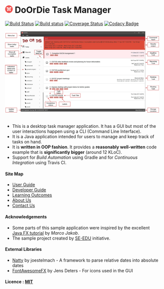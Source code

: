 # <img src="docs/images/app_icon.png" width="25" height="25"> DoOrDie Task Manager

[![Build Status](https://travis-ci.org/CS2103JAN2017-T16-B2/main.svg?branch=master)](https://travis-ci.org/CS2103JAN2017-T16-B2/main)
[![Build status](https://ci.appveyor.com/api/projects/status/qcfw2kpnoim4tkkp?svg=true)](https://ci.appveyor.com/project/BernardYip/main)
[![Coverage Status](https://coveralls.io/repos/github/CS2103JAN2017-T16-B2/main/badge.svg?branch=master)](https://coveralls.io/github/CS2103JAN2017-T16-B2/main?branch=master)
[![Codacy Badge](https://api.codacy.com/project/badge/Grade/7358c2cf354244e6b53bc50d2aaf727b)](https://www.codacy.com/app/bernardyip/main?utm_source=github.com&amp;utm_medium=referral&amp;utm_content=CS2103JAN2017-T16-B2/main/&amp;utm_campaign=Badge_Grade)<br><br>
<img src="docs/images/Ui-tutorial.png" width="600"><br><br>

* This is a desktop task manager application. It has a GUI but most of the user interactions happen using
  a CLI (Command Line Interface).
* It is a Java application intended for users to manage and keep track of tasks on hand.
* It is **written in OOP fashion**. It provides a **reasonably well-written** code example that is
  **significantly bigger** (around 12 KLoC).
* Support for *Build Automation* using Gradle and for *Continuous Integration* using Travis CI.


#### Site Map
* [User Guide](docs/UserGuide.md)
* [Developer Guide](docs/DeveloperGuide.md)
* [Learning Outcomes](docs/LearningOutcomes.md)
* [About Us](docs/AboutUs.md)
* [Contact Us](docs/ContactUs.md)


#### Acknowledgements

* Some parts of this sample application were inspired by the excellent [Java FX tutorial](http://code.makery.ch/library/javafx-8-tutorial/) by *Marco Jakob*.
* The sample project created by [SE-EDU](https://github.com/se-edu/) initiative.

#### External Libraries

* [Natty](http://natty.joestelmach.com/) by joestelmach - A framework to parse relative dates into absolute dates
* [FontAwesomeFX](https://bintray.com/jerady/maven/FontAwesomeFX) by Jens Deters - For icons used in the GUI

#### Licence : [MIT](LICENSE)
